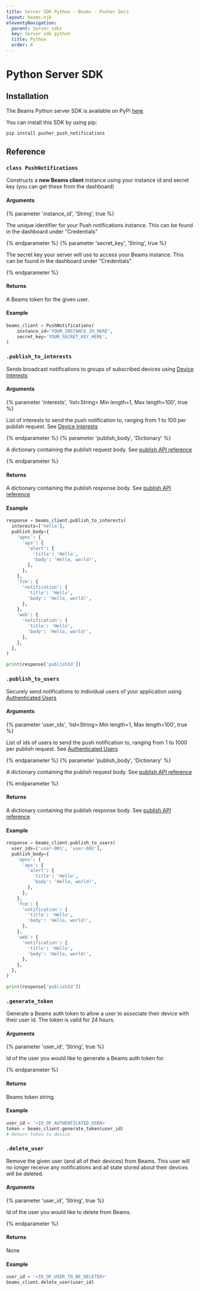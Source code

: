 ```yaml
---
title: Server SDK Python - Beams - Pusher Docs
layout: beams.njk
eleventyNavigation:
  parent: Server sdks
  key: Server sdk python
  title: Python
  order: 4
---
```


# Python Server SDK

## Installation

The Beams Python server SDK is available on PyPi [here](https://pypi.python.org/pypi/pusher_push_notifications/).

You can install this SDK by using pip:

```bash
pip install pusher_push_notifications
```

## Reference

### `class PushNotifications`

Constructs a **new Beams client** instance using your instance id and secret key (you can get these from the dashboard)

#### Arguments

{% parameter 'instance_id', 'String', true %}

The unique identifier for your Push notifications instance. This can be found in the dashboard under "Credentials"

{% endparameter %}
{% parameter 'secret_key', 'String', true %}

The secret key your server will use to access your Beams instance. This can be found in the dashboard under "Credentials".

{% endparameter %}

#### Returns

A Beams token for the given user.

#### Example

```py
beams_client = PushNotifications(
    instance_id='YOUR_INSTANCE_ID_HERE',
    secret_key='YOUR_SECRET_KEY_HERE',
)
```

### `.publish_to_interests`

Sends broadcast notifications to groups of subscribed devices using [Device Interests](/docs/beams/concepts/device-interests)

#### Arguments

{% parameter 'interests', 'list&lt;String&gt; Min length=1, Max length=100', true %}

List of interests to send the push notification to, ranging from 1 to 100 per publish request. See [Device Interests](/docs/beams/concepts/device-interests)

{% endparameter %}
{% parameter 'publish_body', 'Dictionary' %}

A dictionary containing the publish request body. See [publish API reference](/docs/beams/reference/publish-api#request-body)

{% endparameter %}

#### Returns

A dictionary containing the publish response body. See [publish API reference](/docs/beams/reference/publish-api#success-response-body)

#### Example

```py
response = beams_client.publish_to_interests(
  interests=['hello'],
  publish_body={
    'apns': {
      'aps': {
        'alert': {
          'title': 'Hello',
          'body': 'Hello, world!',
        },
      },
    },
    'fcm': {
      'notification': {
        'title': 'Hello',
        'body': 'Hello, world!',
      },
    },
    'web': {
      'notification': {
        'title': 'Hello',
        'body': 'Hello, world!',
      },
    },
  },
)

print(response['publishId'])
```

### `.publish_to_users`

Securely send notifications to individual users of your application using [Authenticated Users](/docs/beams/concepts/authenticated-users)

#### Arguments

{% parameter 'user_ids', 'list&lt;String&gt; Min length=1, Max length=100', true %}

List of ids of users to send the push notification to, ranging from 1 to 1000 per publish request. See [Authenticated Users](/docs/beams/concepts/authenticated-users)

{% endparameter %}
{% parameter 'publish_body', 'Dictionary' %}

A dictionary containing the publish request body. See [publish API reference](/docs/beams/reference/publish-api#request-body)

{% endparameter %}

#### Returns

A dictionary containing the publish response body. See [publish API reference](/docs/beams/reference/publish-api#success-response-body)

#### Example

```py
response = beams_client.publish_to_users(
  user_ids=['user-001', 'user-002'],
  publish_body={
    'apns': {
      'aps': {
        'alert': {
          'title': 'Hello',
          'body': 'Hello, world!',
        },
      },
    },
    'fcm': {
      'notification': {
        'title': 'Hello',
        'body': 'Hello, world!',
      },
    },
    'web': {
      'notification': {
        'title': 'Hello',
        'body': 'Hello, world!',
      },
    },
  },
)

print(response['publishId'])
```

### `.generate_token`

Generate a Beams auth token to allow a user to associate their device with their user id. The token is valid for 24 hours.

#### Arguments

{% parameter 'user_id', 'String', true %}

Id of the user you would like to generate a Beams auth token for.

{% endparameter %}

#### Returns

Beams token string.

#### Example

```py
user_id = '<ID_OF_AUTHENTICATED_USER>'
token = beams_client.generate_token(user_id)
# Return token to device
```

### `.delete_user`

Remove the given user (and all of their devices) from Beams. This user will no longer receive any notifications and all state stored about their devices will be deleted.

#### Arguments

{% parameter 'user_id', 'String', true %}

Id of the user you would like to delete from Beams.

{% endparameter %}

#### Returns

None

#### Example

```py
user_id = '<ID_OF_USER_TO_BE_DELETED>'
beams_client.delete_user(user_id)
```
